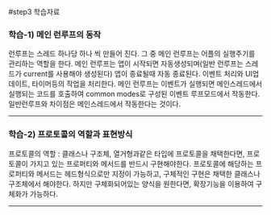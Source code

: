 #step3 학습자료

### 학습-1) 메인 런루프의 동작

런루프는 스레드 하나당 하나 씩 만들어 진다. 그 중 메인 런루프는 어플의 실행주기를 관리하는 역할을 한다. 메인 런루프는 앱이 시작되면 자동생성되며(일반 런루프는 스레드가 current를 사용해야 생성된다) 앱이 종료될때 자동 종료된다. 이벤트 처리와 UI업데이트, 타이머등의 작업을 처리한다. 메인 런루프는 이벤트가 실행되면 메인스레드에서 실행되는 코드를 호출하여 common modes로 구성된 이벤트 루프모드에서 작동한다. 일반런루프와 차이점은 메인스레드에서 작동한다는 것이다. 

- - -

### 학습-2) 프로토콜의 역할과 표현방식

프로토콜의 역할 : 클래스나 구조체, 열거형과같은 타입에 프로토콜을 채택한다면, 프로토콜이 가지고 있는 프로퍼티와 메서드를 반드시 구현해야한다. 프로토콜에 해당하는 프로퍼티와 메서드는 헤드형식으로만 지정이 가능하고, 구체적인 구현은 채택한 클래스나 구조체에서 해야한다. 하지만 구체화되어있는 양식을 원한다면, 확장기능을 이용하여 구체화가 가능하다.

- - -


